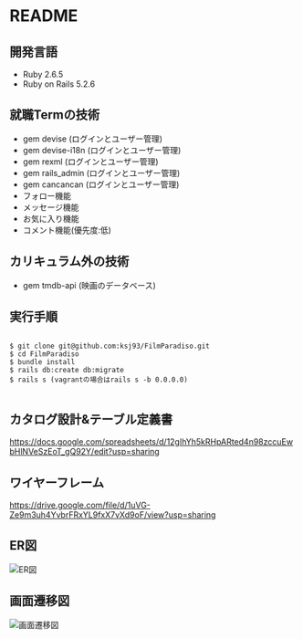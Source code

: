 # README

## 開発言語
* Ruby 2.6.5  
* Ruby on Rails 5.2.6

## 就職Termの技術
* gem devise (ログインとユーザー管理)
* gem devise-i18n (ログインとユーザー管理)
* gem rexml (ログインとユーザー管理)
* gem rails_admin (ログインとユーザー管理)
* gem cancancan (ログインとユーザー管理)
* フォロー機能
* メッセージ機能
* お気に入り機能
* コメント機能(優先度:低)

## カリキュラム外の技術
*  gem tmdb-api (映画のデータベース)

## 実行手順
<pre>
<code>
$ git clone git@github.com:ksj93/FilmParadiso.git  
$ cd FilmParadiso  
$ bundle install  
$ rails db:create db:migrate  
$ rails s (vagrantの場合はrails s -b 0.0.0.0)  
</code>
</pre>

## カタログ設計&テーブル定義書
https://docs.google.com/spreadsheets/d/12gIhYh5kRHpARted4n98zccuEwbHlNVeSzEoT_gQ92Y/edit?usp=sharing

## ワイヤーフレーム
https://drive.google.com/file/d/1uVG-Ze9m3uh4YvbrFRxYL9fxX7vXd9oF/view?usp=sharing

## ER図
![ER図](https://user-images.githubusercontent.com/89897866/143575501-33859356-7022-42d2-93c7-359727cce2a1.png)


## 画面遷移図
![画面遷移図](https://user-images.githubusercontent.com/89897866/143575506-c2a1d194-e555-4bcb-9237-86b070859731.png)
